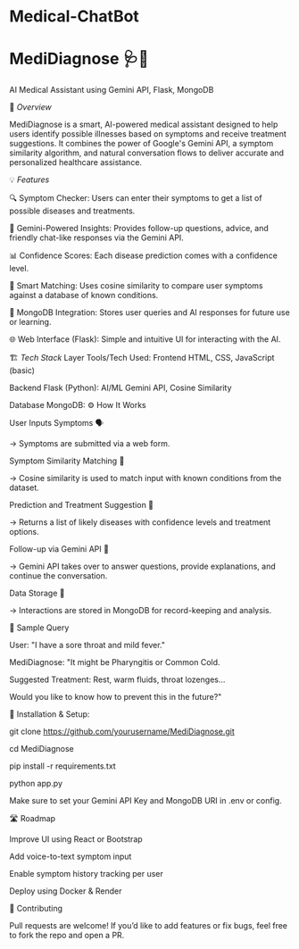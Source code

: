 # Medical-ChatBot

# MediDiagnose 🩺💬
AI Medical Assistant using Gemini API, Flask, MongoDB



🧠 _Overview_

MediDiagnose is a smart, AI-powered medical assistant designed to help users identify possible illnesses based on symptoms and receive treatment suggestions. It combines the power of Google's Gemini API, a symptom similarity algorithm, and natural conversation flows to deliver accurate and personalized healthcare assistance.



💡 _Features_

🔍 Symptom Checker: Users can enter their symptoms to get a list of possible diseases and treatments.

🧬 Gemini-Powered Insights: Provides follow-up questions, advice, and friendly chat-like responses via the Gemini API.

📊 Confidence Scores: Each disease prediction comes with a confidence level.

🧠 Smart Matching: Uses cosine similarity to compare user symptoms against a database of known conditions.

💾 MongoDB Integration: Stores user queries and AI responses for future use or learning.

🌐 Web Interface (Flask): Simple and intuitive UI for interacting with the AI.



🏗️ _Tech Stack_
Layer	Tools/Tech Used:
Frontend	HTML, CSS, JavaScript (basic)

Backend	Flask (Python):
AI/ML	Gemini API, Cosine Similarity

Database	MongoDB:
⚙️ How It Works




User Inputs Symptoms 🗣️

→ Symptoms are submitted via a web form.


Symptom Similarity Matching 🧮

→ Cosine similarity is used to match input with known conditions from the dataset.


Prediction and Treatment Suggestion 💊

→ Returns a list of likely diseases with confidence levels and treatment options.


Follow-up via Gemini API 🧠

→ Gemini API takes over to answer questions, provide explanations, and continue the conversation.


Data Storage 📁

→ Interactions are stored in MongoDB for record-keeping and analysis.



🧪 Sample Query

User: "I have a sore throat and mild fever."

MediDiagnose: "It might be Pharyngitis or Common Cold.

Suggested Treatment: Rest, warm fluids, throat lozenges...

Would you like to know how to prevent this in the future?"



🧰 Installation & Setup: 

git clone https://github.com/yourusername/MediDiagnose.git

cd MediDiagnose

pip install -r requirements.txt

python app.py

Make sure to set your Gemini API Key and MongoDB URI in .env or config.




🛣️ Roadmap

 Improve UI using React or Bootstrap

 Add voice-to-text symptom input

 Enable symptom history tracking per user

 Deploy using Docker & Render

 

🤝 Contributing

Pull requests are welcome! If you’d like to add features or fix bugs, feel free to fork the repo and open a PR.
